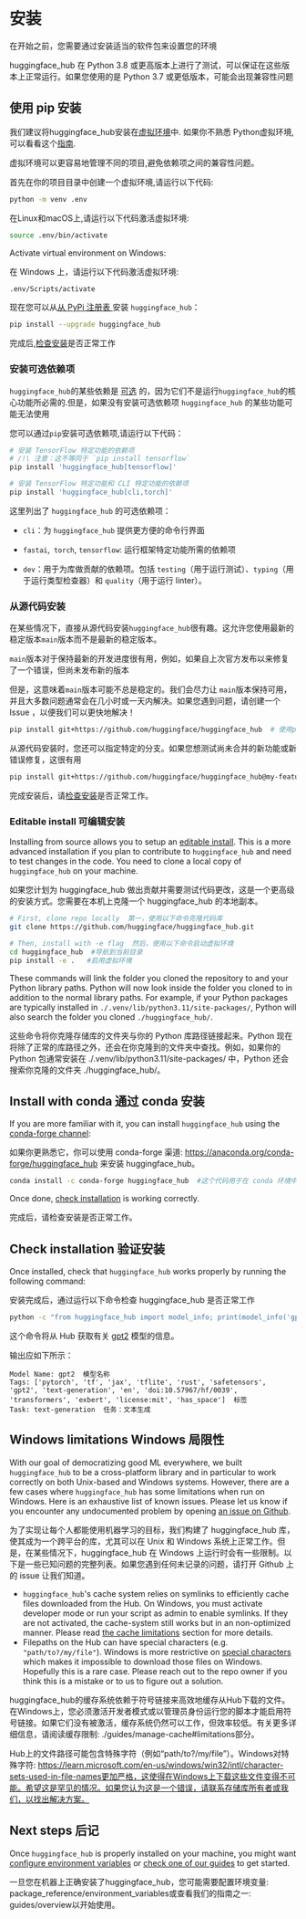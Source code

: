 <!--⚠️ Note that this file is in Markdown but contain specific syntax for our doc-builder (similar to MDX) that may not be
rendered properly in your Markdown viewer.
-->

# 安装

在开始之前，您需要通过安装适当的软件包来设置您的环境

huggingface_hub 在 Python 3.8 或更高版本上进行了测试，可以保证在这些版本上正常运行。如果您使用的是 Python 3.7 或更低版本，可能会出现兼容性问题

## 使用 pip 安装

我们建议将huggingface_hub安装在[虚拟环境](https://docs.python.org/3/library/venv.html)中.
如果你不熟悉 Python虚拟环境,可以看看这个[指南](https://packaging.python.org/en/latest/guides/installing-using-pip-and-virtual-environments/).

虚拟环境可以更容易地管理不同的项目,避免依赖项之间的兼容性问题。

首先在你的项目目录中创建一个虚拟环境,请运行以下代码:

```bash
python -m venv .env    
```

在Linux和macOS上,请运行以下代码激活虚拟环境:

```bash
source .env/bin/activate  
```

Activate virtual environment on Windows:

在 Windows 上，请运行以下代码激活虚拟环境:

```bash
.env/Scripts/activate 
```

现在您可以从[从 PyPi 注册表 ](https://pypi.org/project/huggingface-hub/)安装 `huggingface_hub`：

```bash
pip install --upgrade huggingface_hub 
```

完成后,[检查安装](#check-installation)是否正常工作

### 安装可选依赖项

`huggingface_hub`的某些依赖是 [可选](https://setuptools.pypa.io/en/latest/userguide/dependency_management.html#optional-dependencies) 的，因为它们不是运行`huggingface_hub`的核心功能所必需的.但是，如果没有安装可选依赖项 `huggingface_hub` 的某些功能可能无法使用

您可以通过`pip`安装可选依赖项,请运行以下代码：

```bash
# 安装 TensorFlow 特定功能的依赖项
# /!\ 注意：这不等同于 `pip install tensorflow`
pip install 'huggingface_hub[tensorflow]' 

# 安装 TensorFlow 特定功能和 CLI 特定功能的依赖项
pip install 'huggingface_hub[cli,torch]'  
```

这里列出了 `huggingface_hub` 的可选依赖项：

- `cli`：为 `huggingface_hub` 提供更方便的命令行界面

- `fastai`,` torch`, `tensorflow`: 运行框架特定功能所需的依赖项

- `dev`：用于为库做贡献的依赖项。包括 `testing`（用于运行测试）、`typing`（用于运行类型检查器）和 `quality`（用于运行 linter）。

### 从源代码安装

在某些情况下，直接从源代码安装`huggingface_hub`很有趣。这允许您使用最新的稳定版本`main`版本而不是最新的稳定版本。

`main`版本对于保持最新的开发进度很有用，例如，如果自上次官方发布以来修复了一个错误，但尚未发布新的版本

但是，这意味着`main`版本可能不总是稳定的。我们会尽力让 `main`版本保持可用，并且大多数问题通常会在几小时或一天内解决。如果您遇到问题，请创建一个 Issue ，以便我们可以更快地解决！

```bash
pip install git+https://github.com/huggingface/huggingface_hub  # 使用pip从GitHub仓库安装Hugging Face Hub库
```

从源代码安装时，您还可以指定特定的分支。如果您想测试尚未合并的新功能或新错误修复，这很有用

```bash
pip install git+https://github.com/huggingface/huggingface_hub@my-feature-branch  # 使用pip从指定的GitHub分支（my-feature-branch）安装Hugging Face Hub库
```

完成安装后，请[检查安装](#check-installation)是否正常工作。

### Editable install  可编辑安装

Installing from source allows you to setup an [editable install](https://pip.pypa.io/en/stable/topics/local-project-installs/#editable-installs).
This is a more advanced installation if you plan to contribute to `huggingface_hub`
and need to test changes in the code. You need to clone a local copy of `huggingface_hub`
on your machine.

如果您计划为 huggingface_hub 做出贡献并需要测试代码更改，这是一个更高级的安装方式。您需要在本机上克隆一个 huggingface_hub 的本地副本。

```bash
# First, clone repo locally  第一，使用以下命令克隆代码库
git clone https://github.com/huggingface/huggingface_hub.git

# Then, install with -e flag  然后，使用以下命令启动虚拟环境
cd huggingface_hub  #导航到当前目录
pip install -e .   #启用虚拟环境
```

These commands will link the folder you cloned the repository to and your Python library paths.
Python will now look inside the folder you cloned to in addition to the normal library paths.
For example, if your Python packages are typically installed in `./.venv/lib/python3.11/site-packages/`,
Python will also search the folder you cloned `./huggingface_hub/`.

这些命令将你克隆存储库的文件夹与你的 Python 库路径链接起来。Python 现在将除了正常的库路径之外，还会在你克隆到的文件夹中查找。例如，如果你的 Python 包通常安装在 ./.venv/lib/python3.11/site-packages/ 中，Python 还会搜索你克隆的文件夹 ./huggingface_hub/。

## Install with conda  通过 conda 安装

If you are more familiar with it, you can install `huggingface_hub` using the [conda-forge channel](https://anaconda.org/conda-forge/huggingface_hub):

如果你更熟悉它，你可以使用 conda-forge 渠道: https://anaconda.org/conda-forge/huggingface_hub 来安装 huggingface_hub。

```bash
conda install -c conda-forge huggingface_hub  #这个代码用于在 conda 环境中安装 huggingface_hub 软件包
```

Once done, [check installation](#check-installation) is working correctly.

完成后，请检查安装是否正常工作。

## Check installation   验证安装

Once installed, check that `huggingface_hub` works properly by running the following command:

安装完成后，通过运行以下命令检查 huggingface_hub 是否正常工作


```bash
python -c "from huggingface_hub import model_info; print(model_info('gpt2'))"  #从 huggingface_hub 软件包中导入 model_info 模块，并打印 gpt2 模型的信息
```

这个命令将从 Hub 获取有关 [gpt2](https://huggingface.co/gpt2) 模型的信息。

输出应如下所示：

```text
Model Name: gpt2  模型名称
Tags: ['pytorch', 'tf', 'jax', 'tflite', 'rust', 'safetensors', 'gpt2', 'text-generation', 'en', 'doi:10.57967/hf/0039', 'transformers', 'exbert', 'license:mit', 'has_space']  标签
Task: text-generation  任务：文本生成
```

## Windows limitations   Windows 局限性

With our goal of democratizing good ML everywhere, we built `huggingface_hub` to be a
cross-platform library and in particular to work correctly on both Unix-based and Windows
systems. However, there are a few cases where `huggingface_hub` has some limitations when
run on Windows. Here is an exhaustive list of known issues. Please let us know if you
encounter any undocumented problem by opening [an issue on Github](https://github.com/huggingface/huggingface_hub/issues/new/choose).

为了实现让每个人都能使用机器学习的目标，我们构建了 huggingface_hub 库，使其成为一个跨平台的库，尤其可以在 Unix 和 Windows 系统上正常工作。但是，在某些情况下，huggingface_hub 在 Windows 上运行时会有一些限制。以下是一些已知问题的完整列表。如果您遇到任何未记录的问题，请打开 Github 上的 issue 让我们知道。

- `huggingface_hub`'s cache system relies on symlinks to efficiently cache files downloaded
from the Hub. On Windows, you must activate developer mode or run your script as admin to
enable symlinks. If they are not activated, the cache-system still works but in an non-optimized
manner. Please read [the cache limitations](./guides/manage-cache#limitations) section for more details.
- Filepaths on the Hub can have special characters (e.g. `"path/to?/my/file"`). Windows is
more restrictive on [special characters](https://learn.microsoft.com/en-us/windows/win32/intl/character-sets-used-in-file-names)
which makes it impossible to download those files on Windows. Hopefully this is a rare case.
Please reach out to the repo owner if you think this is a mistake or to us to figure out
a solution.

huggingface_hub的缓存系统依赖于符号链接来高效地缓存从Hub下载的文件。在Windows上，您必须激活开发者模式或以管理员身份运行您的脚本才能启用符号链接。如果它们没有被激活，缓存系统仍然可以工作，但效率较低。有关更多详细信息，请阅读缓存限制: ./guides/manage-cache#limitations部分。

Hub上的文件路径可能包含特殊字符（例如“path/to?/my/file”）。Windows对特殊字符: https://learn.microsoft.com/en-us/windows/win32/intl/character-sets-used-in-file-names更加严格，这使得在Windows上下载这些文件变得不可能。希望这是罕见的情况。如果您认为这是一个错误，请联系存储库所有者或我们，以找出解决方案。


## Next steps   后记

Once `huggingface_hub` is properly installed on your machine, you might want
[configure environment variables](package_reference/environment_variables) or [check one of our guides](guides/overview) to get started.

一旦您在机器上正确安装了huggingface_hub，您可能需要配置环境变量: package_reference/environment_variables或查看我们的指南之一: guides/overview以开始使用。